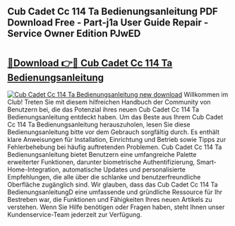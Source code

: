 ## Cub Cadet Cc 114 Ta Bedienungsanleitung PDF Download Free - Part-j1a User Guide Repair - Service Owner Edition PJwED

# <h2><a href="http://df46iy.blite.top/?on=Cub+Cadet+Cc+114+Ta+Bedienungsanleitung">🔗Download 👉🔴 Cub Cadet Cc 114 Ta Bedienungsanleitung</a></h2>

[![Cub Cadet Cc 114 Ta Bedienungsanleitung new download](https://i.imgur.com/lujVjoI.png)](http://df46iy.blite.top/?on=Cub+Cadet+Cc+114+Ta+Bedienungsanleitung)
Willkommen im Club! Treten Sie mit diesem hilfreichen Handbuch der Community von Benutzern bei, die das Potenzial ihres neuen Cub Cadet Cc 114 Ta Bedienungsanleitung entdeckt haben. Um das Beste aus Ihrem Cub Cadet Cc 114 Ta Bedienungsanleitung herauszuholen, lesen Sie diese Bedienungsanleitung bitte vor dem Gebrauch sorgfältig durch. Es enthält klare Anweisungen für Installation, Einrichtung und Betrieb sowie Tipps zur Fehlerbehebung bei häufig auftretenden Problemen. Cub Cadet Cc 114 Ta Bedienungsanleitung bietet Benutzern eine umfangreiche Palette erweiterter Funktionen, darunter biometrische Authentifizierung, Smart-Home-Integration, automatische Updates und personalisierte Empfehlungen, die alle über die schlanke und benutzerfreundliche Oberfläche zugänglich sind. Wir glauben, dass das Cub Cadet Cc 114 Ta BedienungsanleitungD eine umfassende und gründliche Ressource für Ihr Bestreben war, die Funktionen und Fähigkeiten Ihres neuen Artikels zu verstehen. Wenn Sie Hilfe benötigen oder Fragen haben, steht Ihnen unser Kundenservice-Team jederzeit zur Verfügung.
